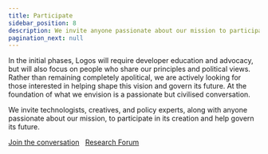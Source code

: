 ```yaml
---
title: Participate
sidebar_position: 8
description: We invite anyone passionate about our mission to participate in the creation of the Logos Network State.
pagination_next: null
---
```


In the initial phases, Logos will require developer education and advocacy, but will also focus on people who share our principles and political views. Rather than remaining completely apolitical, we are actively looking for those interested in helping shape this vision and govern its future. At the foundation of what we envision is a passionate but civilised conversation.

We invite technologists, creatives, and policy experts, along with anyone passionate about our mission, to participate in its creation and help govern its future. 


[Join the conversation](https://forum.logos.co/) &nbsp; [Research Forum](https://forum.vac.dev/)